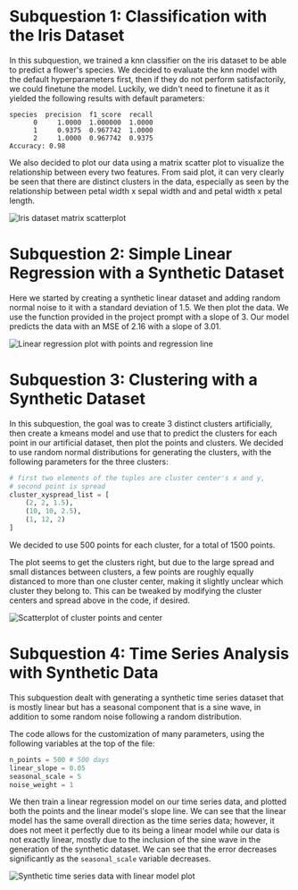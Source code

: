 # Subquestion 1: Classification with the Iris Dataset

In this subquestion, we trained a knn classifier on the iris dataset to be able to predict a flower's species.
We decided to evaluate the knn model with the default hyperparameters first, then if they do not perform satisfactorily, we could finetune the model.
Luckily, we didn't need to finetune it as it yielded the following results with default parameters:
```
species  precision  f1_score  recall
      0     1.0000  1.000000  1.0000
      1     0.9375  0.967742  1.0000
      2     1.0000  0.967742  0.9375
Accuracy: 0.98
```

We also decided to plot our data using a matrix scatter plot to visualize the relationship between every two features.
From said plot, it can very clearly be seen that there are distinct clusters in the data, especially as seen by the relationship between petal width x sepal width and and petal width x petal length.

![Iris dataset matrix scatterplot](https://imgur.com/yPiBMaX.png)

# Subquestion 2: Simple Linear Regression with a Synthetic Dataset

Here we started by creating a synthetic linear dataset and adding random normal noise to it with a standard deviation of 1.5.
We then plot the data. We use the function provided in the project prompt with a slope of 3.
Our model predicts the data with an MSE of 2.16 with a slope of 3.01.

![Linear regression plot with points and regression line](https://imgur.com/u9pKJ08.png)

# Subquestion 3: Clustering with a Synthetic Dataset

In this subquestion, the goal was to create 3 distinct clusters artificially, then create a kmeans model and use that to predict the clusters for each point in our artificial dataset, then plot the points and clusters.
We decided to use random normal distributions for generating the clusters, with the following parameters for the three clusters:
```python
# first two elements of the tuples are cluster center's x and y,
# second point is spread
cluster_xyspread_list = [
    (2, 2, 1.5),
    (10, 10, 2.5),
    (1, 12, 2)
]
```

We decided to use 500 points for each cluster, for a total of 1500 points.

The plot seems to get the clusters right, but due to the large spread and small distances between clusters, a few points
are roughly equally distanced to more than one cluster center, making it slightly unclear which cluster they belong
to. This can be tweaked by modifying the cluster centers and spread above in the code, if desired.

![Scatterplot of cluster points and center](https://imgur.com/BrUJX9I.png)

# Subquestion 4: Time Series Analysis with Synthetic Data

This subquestion dealt with generating a synthetic time series dataset that is mostly linear but has a seasonal component that is a sine wave, in addition to some random noise following a random distribution.

The code allows for the customization of many parameters, using the following variables at the top of the file:
```python
n_points = 500 # 500 days
linear_slope = 0.05
seasonal_scale = 5
noise_weight = 1
```

We then train a linear regression model on our time series data, and plotted both the points and the linear model's slope line.
We can see that the linear model has the same overall direction as the time series data; however, it does not meet it perfectly due to its being a linear model while our data is not exactly linear, mostly due to the inclusion of the sine wave in the generation of the synthetic dataset.
We can see that the error decreases significantly as the `seasonal_scale` variable decreases.

![Synthetic time series data with linear model plot](https://imgur.com/rJaPc9c.png)